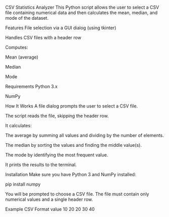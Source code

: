 CSV Statistics Analyzer
This Python script allows the user to select a CSV file containing numerical data and then calculates the mean, median, and mode of the dataset.

Features
File selection via a GUI dialog (using tkinter)

Handles CSV files with a header row

Computes:

Mean (average)

Median

Mode

Requirements
Python 3.x

NumPy

How It Works
A file dialog prompts the user to select a CSV file.

The script reads the file, skipping the header row.

It calculates:

The average by summing all values and dividing by the number of elements.

The median by sorting the values and finding the middle value(s).

The mode by identifying the most frequent value.

It prints the results to the terminal.

Installation
Make sure you have Python 3 and NumPy installed:

pip install numpy

You will be prompted to choose a CSV file. The file must contain only numerical values and a single header row.

Example CSV Format
value
10
20
20
30
40
